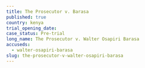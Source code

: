 ```yaml
---
title: The Prosecutor v. Barasa
published: true
country: kenya
trial_opening_date:
case_status: Pre-trial
long_name: The Prosecutor v. Walter Osapiri Barasa
accuseds:
  - walter-osapiri-barasa
slug: the-prosecutor-v-walter-osapiri-barasa
---
```



